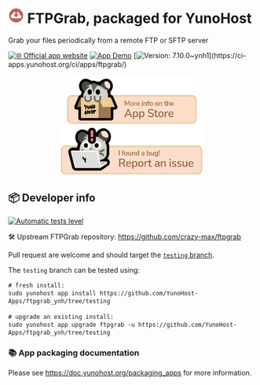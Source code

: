 <!--
N.B.: This README was automatically generated by <https://github.com/YunoHost/apps_tools/blob/main/readme_generator>
It shall NOT be edited by hand.
-->

<h1>
  <img src="https://raw.githubusercontent.com/YunoHost/apps/main/logos/ftpgrab.png" width="32px" alt="Logo of FTPGrab">
  FTPGrab, packaged for YunoHost
</h1>

Grab your files periodically from a remote FTP or SFTP server

[![🌐 Official app website](https://img.shields.io/badge/Official_app_website-darkgreen?style=for-the-badge)](https://example.com)
[![App Demo](https://img.shields.io/badge/App_Demo-blue?style=for-the-badge)](https://demo.example.com)
[![Version: 7.10.0~ynh1](https://img.shields.io/badge/Version-7.10.0~ynh1-rgba(0,150,0,1)?style=for-the-badge)](https://ci-apps.yunohost.org/ci/apps/ftpgrab/)

<div align="center">
<a href="https://apps.yunohost.org/app/ftpgrab"><img height="100px" src="https://github.com/YunoHost/yunohost-artwork/raw/refs/heads/main/badges/neopossum-badges/badge_more_info_on_the_appstore.svg"/></a>
<a href="https://github.com/YunoHost-Apps/ftpgrab_ynh/issues"><img height="100px" src="https://github.com/YunoHost/yunohost-artwork/raw/refs/heads/main/badges/neopossum-badges/badge_report_an_issue.svg"/></a>
</div>

## 📦 Developer info

[![Automatic tests level](https://apps.yunohost.org/badge/cilevel/ftpgrab)](https://ci-apps.yunohost.org/ci/apps/ftpgrab/)

🛠️ Upstream FTPGrab repository: <https://github.com/crazy-max/ftpgrab>

Pull request are welcome and should target the [`testing` branch](https://github.com/YunoHost-Apps/ftpgrab_ynh/tree/testing).

The `testing` branch can be tested using:
```
# fresh install:
sudo yunohost app install https://github.com/YunoHost-Apps/ftpgrab_ynh/tree/testing

# upgrade an existing install:
sudo yunohost app upgrade ftpgrab -u https://github.com/YunoHost-Apps/ftpgrab_ynh/tree/testing
```

### 📚 App packaging documentation

Please see <https://doc.yunohost.org/packaging_apps> for more information.